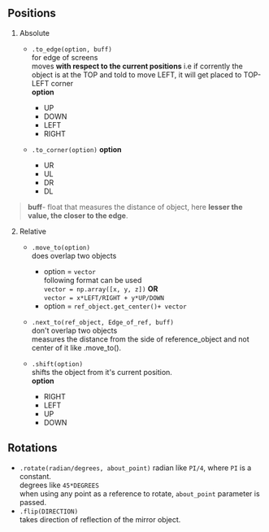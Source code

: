 ## Positions
1. Absolute <br>
	- `.to_edge(option, buff)`<br>
	for edge of screens <br>
	moves **with respect to the current positions** i.e if corrently the object is at the TOP and told to move LEFT, it will get placed to TOP-LEFT corner<br>
	**option**
		- UP
		- DOWN
		- LEFT
		- RIGHT

	- `.to_corner(option)`
	**option**
		- UR
		- UL
		- DR
		- DL

> **buff**- float that measures the distance of object, here **lesser the value, the closer to the edge**.

2. Relative <br>
	- `.move_to(option)`<br>
	does overlap two objects
		- option = `vector`<br>
		following format can be used <br>
		`vector = np.array([x, y, z])` **OR**<br>
		`vector = x*LEFT/RIGHT + y*UP/DOWN`<br>
		- option = `ref_object.get_center()+ vector`

	- `.next_to(ref_object, Edge_of_ref, buff)`<br>
	don't overlap two objects <br>
	measures the distance from the side of reference_object and not center of it like .move_to().
	
	- `.shift(option)`<br>
	shifts the object from it's current position. <br>
	**option**
		- RIGHT
		- LEFT
		- UP
		- DOWN

## Rotations
- `.rotate(radian/degrees, about_point)`
radian like `PI/4`, where `PI` is a constant. <br>
degrees like `45*DEGREES` <br>
when using any point as a reference to rotate, `about_point` parameter is passed. <br>
- `.flip(DIRECTION)`<br>
takes direction of reflection of the mirror object. <br>

